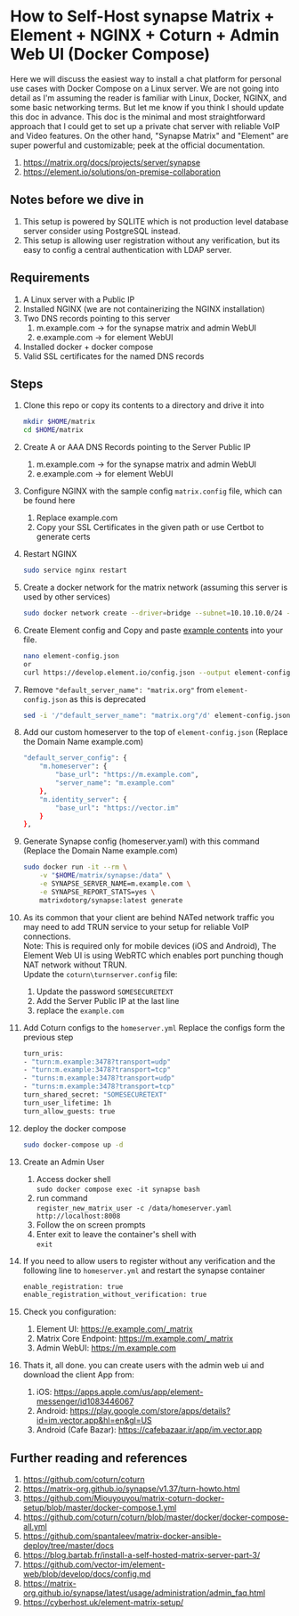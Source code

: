 # How to Self-Host synapse Matrix + Element + NGINX + Coturn + Admin Web UI (Docker Compose)

Here we will discuss the easiest way to install a chat platform for personal use cases with Docker Compose on a Linux server. We are not going into detail as I'm assuming the reader is familiar with Linux, Docker, NGINX, and some basic networking terms. But let me know if you think I should update this doc in advance.
This doc is the minimal and most straightforward approach that I could get to set up a private chat server with reliable VoIP and Video features. On the other hand, "Synapse Matrix" and "Element" are super powerful and customizable; peek at the official documentation.

1. <https://matrix.org/docs/projects/server/synapse>
1. <https://element.io/solutions/on-premise-collaboration>

## Notes before we dive in

1. This setup is powered by SQLITE which is not production level database server consider using PostgreSQL instead.
1. This setup is allowing user registration without any verification, but its easy to config a central authentication with LDAP server.

## Requirements

1. A Linux server with a Public IP
1. Installed NGINX (we are not containerizing the NGINX installation)
1. Two DNS records pointing to this server
    1. m.example.com -> for the synapse matrix and admin WebUI
    1. e.example.com -> for element WebUI
1. Installed docker + docker compose
1. Valid SSL certificates for the named DNS records

## Steps

1. Clone this repo or copy its contents to a directory and drive it into

    ```bash
    mkdir $HOME/matrix
    cd $HOME/matrix
    ```

1. Create A or AAA DNS Records pointing to the Server Public IP
    1. m.example.com -> for the synapse matrix and admin WebUI
    1. e.example.com -> for element WebUI  

1. Configure NGINX with the sample config `matrix.config` file, which can be found here
    1. Replace example.com
    1. Copy your SSL Certificates in the given path or use Certbot to generate certs  

1. Restart NGINX

    ```bash
    sudo service nginx restart
    ```

1. Create a docker network for the matrix network (assuming this server is used by other services)

    ```bash
    sudo docker network create --driver=bridge --subnet=10.10.10.0/24 --gateway=10.10.10.1 matrix_net
    ```

1. Create Element config and Copy and paste [example contents](https://develop.element.io/config.json) into your file.

    ```bash
    nano element-config.json
    or
    curl https://develop.element.io/config.json --output element-config.json
    ```

1. Remove `"default_server_name": "matrix.org"` from `element-config.json` as this is deprecated

    ```bash
    sed -i '/"default_server_name": "matrix.org"/d' element-config.json
    ```

1. Add our custom homeserver to the top of ‍‍‍`element-config.json` (Replace the Domain Name example.com)

    ```bash
    "default_server_config": {
        "m.homeserver": {
            "base_url": "https://m.example.com",
            "server_name": "m.example.com"
        },
        "m.identity_server": {
            "base_url": "https://vector.im"
        }
    },
    ```

1. Generate Synapse config (homeserver.yaml) with this command (Replace the Domain Name example.com)

    ```bash
    sudo docker run -it --rm \
        -v "$HOME/matrix/synapse:/data" \
        -e SYNAPSE_SERVER_NAME=m.example.com \
        -e SYNAPSE_REPORT_STATS=yes \
        matrixdotorg/synapse:latest generate
    ```

1. As its common that your client are behind NATed network traffic you may need to add TRUN service to your setup for reliable VoIP connections.  
Note: This is required only for mobile devices (iOS and Android), The Element Web UI is using WebRTC which enables port punching though NAT network without TRUN.  
Update the `coturn\turnserver.config` file:
    1. Update the password `SOMESECURETEXT`
    1. Add the Server Public IP at the last line
    1. replace the `example.com`

1. Add Coturn configs to the `homeserver.yml`
    Replace the configs form the previous step

    ```bash
    turn_uris:
    - "turn:m.example:3478?transport=udp"
    - "turn:m.example:3478?transport=tcp"
    - "turns:m.example:3478?transport=udp"
    - "turns:m.example:3478?transport=tcp"
    turn_shared_secret: "SOMESECURETEXT"
    turn_user_lifetime: 1h
    turn_allow_guests: true
    ```

1. deploy the docker compose

    ```bash
    sudo docker-compose up -d
    ```

1. Create an Admin User
    1. Access docker shell  
    `sudo docker compose exec -it synapse bash`
    1. run command  
    `register_new_matrix_user -c /data/homeserver.yaml http://localhost:8008`
    1. Follow the on screen prompts
    1. Enter exit to leave the container's shell with  
    `exit`

1. If you need to allow users to register without any verification and the following line to `homeserver.yml` and restart the synapse container

    ```bash
    enable_registration: true
    enable_registration_without_verification: true
    ```

1. Check you configuration:
    1. Element UI: <https://e.example.com/_matrix>
    1. Matrix Core Endpoint: <https://m.example.com/_matrix>
    1. Admin WebUI: <https://m.example.com>

1. Thats it, all done. you can create users with the admin web ui and download the client App from:

    1. iOS: <https://apps.apple.com/us/app/element-messenger/id1083446067>  
    1. Android: <https://play.google.com/store/apps/details?id=im.vector.app&hl=en&gl=US>  
    1. Android (Cafe Bazar): <https://cafebazaar.ir/app/im.vector.app>  

## Further reading and references

1. <https://github.com/coturn/coturn>
1. <https://matrix-org.github.io/synapse/v1.37/turn-howto.html>
1. <https://github.com/Miouyouyou/matrix-coturn-docker-setup/blob/master/docker-compose.1.yml>
1. <https://github.com/coturn/coturn/blob/master/docker/docker-compose-all.yml>
1. <https://github.com/spantaleev/matrix-docker-ansible-deploy/tree/master/docs>
1. <https://blog.bartab.fr/install-a-self-hosted-matrix-server-part-3/>
1. <https://github.com/vector-im/element-web/blob/develop/docs/config.md>
1. <https://matrix-org.github.io/synapse/latest/usage/administration/admin_faq.html>
1. <https://cyberhost.uk/element-matrix-setup/>
